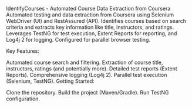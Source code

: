 IdentifyCourses - Automated Course Data Extraction from Coursera
Automated testing and data extraction from Coursera using Selenium WebDriver (UI) and RestAssured (API). Identifies courses based on search criteria and extracts key information like title, instructors, and ratings. Leverages TestNG for test execution, Extent Reports for reporting, and Log4j 2 for logging. Configured for parallel browser testing.

Key Features:

Automated course search and filtering.
Extraction of course title, instructors, ratings (and potentially more).
Detailed test reports (Extent Reports).
Comprehensive logging (Log4j 2).
Parallel test execution (Selenium, TestNG).
Getting Started:

Clone the repository.
Build the project (Maven/Gradle).
Run TestNG configuration.
